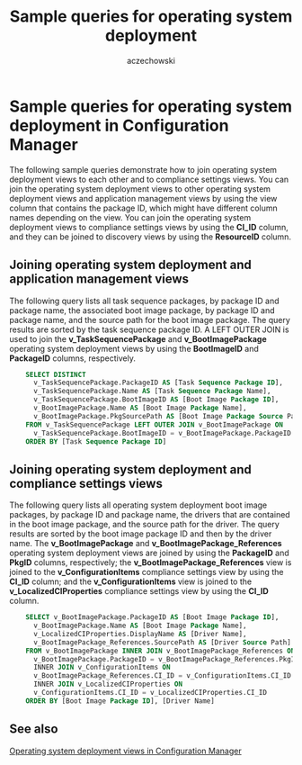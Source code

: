 ﻿---
title: Sample queries for operating system deployment
titleSuffix: Configuration Manager
description: Sample queries that show how to join operating system deployment views to each other and to compliance settings views.
ms.date: 04/30/2019
ms.prod: configuration-manager
ms.technology: configmgr-other
ms.topic: conceptual
ms.collection: M365-identity-device-management
ms.assetid: d31a8e79-87a1-4e4d-bcaa-856006b4889a
author: aczechowski
ms.author: aaroncz
manager: dougeby
---

# Sample queries for operating system deployment in Configuration Manager

The following sample queries demonstrate how to join operating system deployment views to each other and to compliance settings views. You can join the operating system deployment views to other operating system deployment views and application management views by using the view column that contains the package ID, which might have different column names depending on the view. You can join the operating system deployment views to compliance settings views by using the **CI_ID** column, and they can be joined to discovery views by using the **ResourceID** column.

## Joining operating system deployment and application management views

The following query lists all task sequence packages, by package ID and package name, the associated boot image package, by package ID and package name, and the source path for the boot image package. The query results are sorted by the task sequence package ID. A LEFT OUTER JOIN is used to join the **v_TaskSequencePackage** and **v_BootImagePackage** operating system deployment views by using the **BootImageID** and **PackageID** columns, respectively.

```sql
    SELECT DISTINCT 
      v_TaskSequencePackage.PackageID AS [Task Sequence Package ID], 
      v_TaskSequencePackage.Name AS [Task Sequence Package Name], 
      v_TaskSequencePackage.BootImageID AS [Boot Image Package ID], 
      v_BootImagePackage.Name AS [Boot Image Package Name], 
      v_BootImagePackage.PkgSourcePath AS [Boot Image Package Source Path] 
    FROM v_TaskSequencePackage LEFT OUTER JOIN v_BootImagePackage ON 
      v_TaskSequencePackage.BootImageID = v_BootImagePackage.PackageID 
    ORDER BY [Task Sequence Package ID] 
```

## Joining operating system deployment and compliance settings views

The following query lists all operating system deployment boot image packages, by package ID and package name, the drivers that are contained in the boot image package, and the source path for the driver. The query results are sorted by the boot image package ID and then by the driver name. The **v_BootImagePackage** and **v_BootImagePackage_References** operating system deployment views are joined by using the **PackageID** and **PkgID** columns, respectively; the **v_BootImagePackage_References** view is joined to the **v_ConfigurationItems** compliance settings view by using the **CI_ID** column; and the **v_ConfigurationItems** view is joined to the **v_LocalizedCIProperties** compliance settings view by using the **CI_ID** column.

```sql
    SELECT v_BootImagePackage.PackageID AS [Boot Image Package ID], 
      v_BootImagePackage.Name AS [Boot Image Package Name], 
      v_LocalizedCIProperties.DisplayName AS [Driver Name], 
      v_BootImagePackage_References.SourcePath AS [Driver Source Path] 
    FROM v_BootImagePackage INNER JOIN v_BootImagePackage_References ON 
      v_BootImagePackage.PackageID = v_BootImagePackage_References.PkgID 
      INNER JOIN v_ConfigurationItems ON 
      v_BootImagePackage_References.CI_ID = v_ConfigurationItems.CI_ID 
      INNER JOIN v_LocalizedCIProperties ON 
      v_ConfigurationItems.CI_ID = v_LocalizedCIProperties.CI_ID 
    ORDER BY [Boot Image Package ID], [Driver Name] 
```

## See also

[Operating system deployment views in Configuration Manager](operating-system-deployment-views-configuration-manager.md)